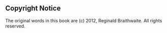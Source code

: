
## Copyright Notice

The original words in this book are (c) 2012, Reginald Braithwaite. All rights reserved.